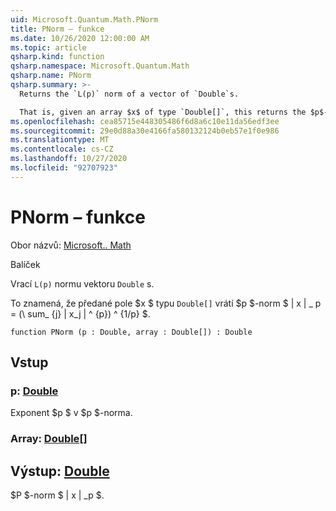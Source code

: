 ```yaml
---
uid: Microsoft.Quantum.Math.PNorm
title: PNorm – funkce
ms.date: 10/26/2020 12:00:00 AM
ms.topic: article
qsharp.kind: function
qsharp.namespace: Microsoft.Quantum.Math
qsharp.name: PNorm
qsharp.summary: >-
  Returns the `L(p)` norm of a vector of `Double`s.

  That is, given an array $x$ of type `Double[]`, this returns the $p$-norm $\|x\|\_p= (\sum_{j}|x_j|^{p})^{1/p}$.
ms.openlocfilehash: cea85715e448305486f6d8a6c10e11da56edf3ee
ms.sourcegitcommit: 29e0d88a30e4166fa580132124b0eb57e1f0e986
ms.translationtype: MT
ms.contentlocale: cs-CZ
ms.lasthandoff: 10/27/2020
ms.locfileid: "92707923"
---
```

# <a name="pnorm-function"></a>PNorm – funkce

Obor názvů: [Microsoft.. Math](xref:Microsoft.Quantum.Math)

Balíček [](https://nuget.org/packages/)


Vrací `L(p)` normu vektoru `Double` s.

To znamená, že předané pole $x $ typu `Double[]` vrátí $p $-norm $ \| x \| \_ p = (\ sum_ {j} | x_j | ^ {p}) ^ {1/p} $.

```qsharp
function PNorm (p : Double, array : Double[]) : Double
```


## <a name="input"></a>Vstup

### <a name="p--double"></a>p: [Double](xref:microsoft.quantum.lang-ref.double)

Exponent $p $ v $p $-norma.


### <a name="array--double"></a>Array: [Double](xref:microsoft.quantum.lang-ref.double)[]





## <a name="output--double"></a>Výstup: [Double](xref:microsoft.quantum.lang-ref.double)

$P $-norm $ \| x \| _p $.